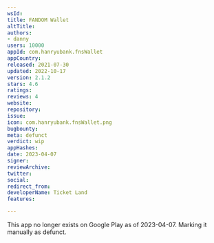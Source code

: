 ```yaml
---
wsId: 
title: FANDOM Wallet
altTitle: 
authors:
- danny
users: 10000
appId: com.hanryubank.fnsWallet
appCountry: 
released: 2021-07-30
updated: 2022-10-17
version: 2.1.2
stars: 4.6
ratings: 
reviews: 4
website: 
repository: 
issue: 
icon: com.hanryubank.fnsWallet.png
bugbounty: 
meta: defunct
verdict: wip
appHashes: 
date: 2023-04-07
signer: 
reviewArchive: 
twitter: 
social: 
redirect_from: 
developerName: Ticket Land
features: 

---
```


This app no longer exists on Google Play as of 2023-04-07. Marking it manually as defunct.
